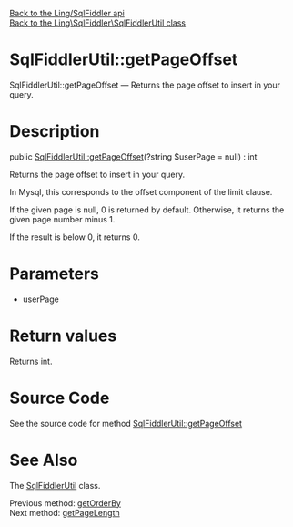 [Back to the Ling/SqlFiddler api](https://github.com/lingtalfi/SqlFiddler/blob/master/doc/api/Ling/SqlFiddler.md)<br>
[Back to the Ling\SqlFiddler\SqlFiddlerUtil class](https://github.com/lingtalfi/SqlFiddler/blob/master/doc/api/Ling/SqlFiddler/SqlFiddlerUtil.md)


SqlFiddlerUtil::getPageOffset
================



SqlFiddlerUtil::getPageOffset — Returns the page offset to insert in your query.




Description
================


public [SqlFiddlerUtil::getPageOffset](https://github.com/lingtalfi/SqlFiddler/blob/master/doc/api/Ling/SqlFiddler/SqlFiddlerUtil/getPageOffset.md)(?string $userPage = null) : int




Returns the page offset to insert in your query.

In Mysql, this corresponds to the offset component of the limit clause.

If the given page is null, 0 is returned by default.
Otherwise, it returns the given page number minus 1.

If the result is below 0, it returns 0.




Parameters
================


- userPage

    


Return values
================

Returns int.








Source Code
===========
See the source code for method [SqlFiddlerUtil::getPageOffset](https://github.com/lingtalfi/SqlFiddler/blob/master/SqlFiddlerUtil.php#L223-L234)


See Also
================

The [SqlFiddlerUtil](https://github.com/lingtalfi/SqlFiddler/blob/master/doc/api/Ling/SqlFiddler/SqlFiddlerUtil.md) class.

Previous method: [getOrderBy](https://github.com/lingtalfi/SqlFiddler/blob/master/doc/api/Ling/SqlFiddler/SqlFiddlerUtil/getOrderBy.md)<br>Next method: [getPageLength](https://github.com/lingtalfi/SqlFiddler/blob/master/doc/api/Ling/SqlFiddler/SqlFiddlerUtil/getPageLength.md)<br>

